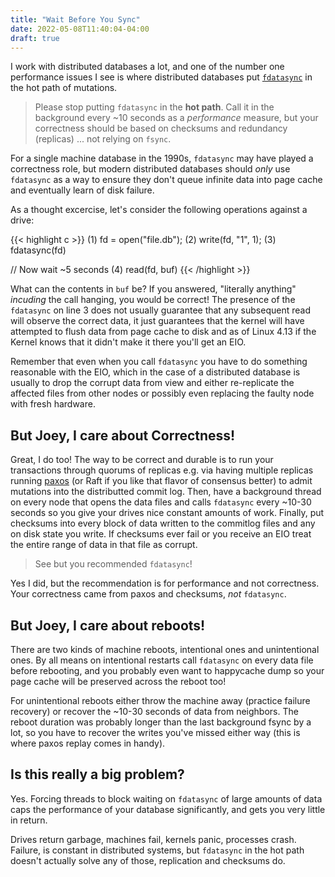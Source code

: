 ```yaml
---
title: "Wait Before You Sync"
date: 2022-05-08T11:40:04-04:00
draft: true
---
```


I work with distributed databases a lot, and one of the number one performance
issues I see is where distributed databases put
[`fdatasync`](https://linux.die.net/man/2/fdatasync) in the hot path of mutations.

> Please stop putting `fdatasync` in the **hot path**. Call it in the
  background every ~10 seconds as a *performance* measure, but your correctness
  should be based on checksums and redundancy (replicas) ... not relying on
  `fsync`.

For a single machine database in the 1990s, `fdatasync` may have played a
correctness role, but modern distributed databases should _only_ use
`fdatasync` as a way to ensure they don't queue infinite data into page cache
and eventually learn of disk failure.

As a thought excercise, let's consider the following operations against a
drive:

{{< highlight c >}}
(1) fd = open("file.db");
(2) write(fd, "1", 1);
(3) fdatasync(fd)

// Now wait ~5 seconds
(4) read(fd, buf)
{{< /highlight >}}

What can the contents in `buf` be? If you answered, "literally anything" _incuding_
the call hanging, you would be correct! The presence of the
`fdatasync` on line 3 does not usually guarantee that any subsequent read will
observe the correct data, it just guarantees that the kernel will have
attempted to flush data from page cache to disk and as of Linux 4.13 if the
Kernel knows that it didn't make it there you'll get an EIO.

Remember that even when you call `fdatasync` you have to do something
reasonable with the EIO, which in the case of a distributed database is usually
to drop the corrupt data from view and either re-replicate the affected files
from other nodes or possibly even replacing the faulty node with fresh hardware.

## But Joey, I care about Correctness!

Great, I do too! The way to be correct and durable is to run your transactions
through quorums of replicas e.g. via having multiple replicas running
[paxos](https://en.wikipedia.org/wiki/Paxos_(computer_science)) (or Raft if you
like that flavor of consensus better) to admit mutations into the distributted
commit log. Then, have a background thread on every node that opens the data
files and calls `fdatasync` every ~10-30 seconds so you give your drives nice
constant amounts of work. Finally, put checksums into every block of data
written to the commitlog files and any on disk state you write. If checksums
ever fail or you receive an EIO treat the entire range of data in that file as
corrupt.

> See but you recommended `fdatasync`!

Yes I did, but the recommendation is for performance and not correctness. Your
correctness came from paxos and checksums, _not_ `fdatasync`.


## But Joey, I care about reboots!
There are two kinds of machine reboots, intentional ones and unintentional
ones. By all means on intentional restarts call `fdatasync` on every data file
before rebooting, and you probably even want to happycache dump so your
page cache will be preserved across the reboot too!

For unintentional reboots either throw the machine away (practice failure
recovery) or recover the ~10-30 seconds of data from neighbors. The reboot
duration was probably longer than the last background fsync by a lot, so you
have to recover the writes you've missed either way (this is where paxos
replay comes in handy).

## Is this really a big problem?

Yes. Forcing threads to block waiting on `fdatasync` of large amounts of data
caps the performance of your database significantly, and gets you very little
in return.

Drives return garbage, machines fail, kernels panic, processes crash. Failure,
is constant in distributed systems, but `fdatasync` in the hot path doesn't
actually solve any of those, replication and checksums do.
